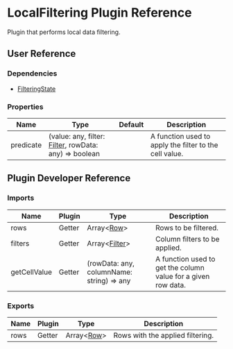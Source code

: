 # LocalFiltering Plugin Reference

Plugin that performs local data filtering.

## User Reference

### Dependencies

- [FilteringState](filtering-state.md)

### Properties

Name | Type | Default | Description
-----|------|---------|------------
predicate | (value: any, filter: [Filter](filtering-state.md#filter), rowData: any) => boolean | | A function used to apply the filter to the cell value.

## Plugin Developer Reference

### Imports

Name | Plugin | Type | Description
-----|--------|------|------------
rows | Getter | Array&lt;[Row](grid.md#row)&gt; | Rows to be filtered.
filters | Getter | Array&lt;[Filter](filtering-state.md#filter)&gt; | Column filters to be applied.
getCellValue | Getter | (rowData: any, columnName: string) => any | A function used to get the column value for a given row data.

### Exports

Name | Plugin | Type | Description
-----|--------|------|------------
rows | Getter | Array&lt;[Row](grid.md#row)&gt; | Rows with the applied filtering.

